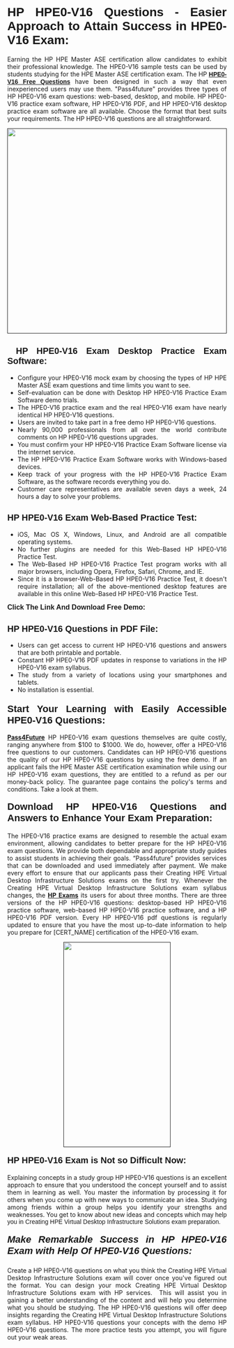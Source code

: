 <h1 style="text-align: justify;"><span style="font-family:Tahoma,Geneva,sans-serif;"><strong>HP HPE0-V16 Questions - Easier Approach to Attain Success in HPE0-V16 Exam:</strong></span></h1>

<p style="text-align: justify;">Earning the HP HPE Master ASE certification allow candidates to exhibit their professional knowledge. The HPE0-V16 sample tests can be used by students studying for the HPE Master ASE certification exam. The HP <a href="" target="_blank"><span style="font-family:Tahoma,Geneva,sans-serif;"><strong>HPE0-V16 Free Questions</strong></span></a> have been designed in such a way that even inexperienced users may use them. "Pass4future" provides three types of HP HPE0-V16 exam questions: web-based, desktop, and mobile. HP HPE0-V16 practice exam software, HP HPE0-V16 PDF, and HP HPE0-V16 desktop practice exam software are all available. Choose the format that best suits your requirements. The HP HPE0-V16 questions are all straightforward.</p>

<p style="text-align: justify;"><a href="" target="_blank"><img alt="" src="https://lh3.googleusercontent.com/pw/AM-JKLU5_aushiRQbaoUdVonD_1om6esFnUm_j21jdeI1V3aesz_ETcO2Y8QVj0ZamD1vJ__MzXKNoh3XzzrDTXgudBuMwEatvdphNwcixeZDIncATvFdVanIchOfqVuIJHbWkG03KYMH2pwXnb7WaAnvI3g=w1366-h490-no?authuser=0" style="width: 100%; height: 470px;" /></a></p>

<h2 style="text-align: justify;"><strong><span style="font-family:Tahoma,Geneva,sans-serif;"><span style="font-size:20px;"> HP HPE0-V16 Exam Desktop Practice Exam Software:</span></span></strong></h2>

<ul>
	<li style="text-align: justify;">Configure your HPE0-V16 mock exam by choosing the types of HP HPE Master ASE exam questions and time limits you want to see.</li>
	<li style="text-align: justify;">Self-evaluation can be done with Desktop HP HPE0-V16 Practice Exam Software demo trials.</li>
	<li style="text-align: justify;">The HPE0-V16 practice exam and the real HPE0-V16 exam have nearly identical HP HPE0-V16 questions.</li>
	<li style="text-align: justify;">Users are invited to take part in a free demo HP HPE0-V16 questions.</li>
	<li style="text-align: justify;">Nearly 90,000 professionals from all over the world contribute comments on HP HPE0-V16 questions upgrades.</li>
	<li style="text-align: justify;">You must confirm your HP HPE0-V16 Practice Exam Software license via the internet service.</li>
	<li style="text-align: justify;">The HP HPE0-V16 Practice Exam Software works with Windows-based devices.</li>
	<li style="text-align: justify;">Keep track of your progress with the HP HPE0-V16 Practice Exam Software, as the software records everything you do.</li>
	<li style="text-align: justify;">Customer care representatives are available seven days a week, 24 hours a day to solve your problems.</li>
</ul>

<h2 style="text-align: justify;"><span style="font-family:Tahoma,Geneva,sans-serif;"><strong><span style="font-size:20px;">HP HPE0-V16 Exam Web-Based Practice Test:</span></strong></span></h2>

<ul>
	<li style="text-align: justify;">iOS, Mac OS X, Windows, Linux, and Android are all compatible operating systems.</li>
	<li style="text-align: justify;">No further plugins are needed for this Web-Based HP HPE0-V16 Practice Test.</li>
	<li style="text-align: justify;">The Web-Based HP HPE0-V16 Practice Test program works with all major browsers, including Opera, Firefox, Safari, Chrome, and IE.</li>
	<li style="text-align: justify;">Since it is a browser-Web-Based HP HPE0-V16 Practice Test, it doesn't require installation; all of the above-mentioned desktop features are available in this online Web-Based HP HPE0-V16 Practice Test.</li>
</ul>

<p style="text-align: justify;"><span style="font-family:Tahoma,Geneva,sans-serif;"><span style="font-size:16px;"><strong>Click The Link And Download Free Demo:</strong></span></span> <a href="" target="_blank"><span style="font-family:Tahoma,Geneva,sans-serif;"><span style="font-size:16px;"><strong></strong></span></span></a></p>

<h2 style="text-align: justify;"><strong><span style="font-family:Tahoma,Geneva,sans-serif;"><span style="font-size:20px;">HP HPE0-V16 Questions in PDF File:</span></span></strong></h2>

<ul>
	<li style="text-align: justify;">Users can get access to current HP HPE0-V16 questions and answers that are both printable and portable.</li>
	<li style="text-align: justify;">Constant HP HPE0-V16 PDF updates in response to variations in the HP HPE0-V16 exam syllabus.</li>
	<li style="text-align: justify;">The study from a variety of locations using your smartphones and tablets.</li>
	<li style="text-align: justify;">No installation is essential.</li>
</ul>

<h3 style="text-align: justify;"><span style="font-family:Tahoma,Geneva,sans-serif;"><strong><span style="font-size:22px;">Start Your Learning with Easily Accessible HPE0-V16 Questions:</span></strong></span></h3>

<p style="text-align: justify;"><strong><a href="https://www.pass4future.com/" target="_blank">Pass4Future</a></strong> HP HPE0-V16 exam questions themselves are quite costly, ranging anywhere from $100 to $1000. We do, however, offer a HPE0-V16 free questions to our customers. Candidates can HP HPE0-V16 questions the quality of our HP HPE0-V16 questions by using the free demo. If an applicant fails the HPE Master ASE certification examination while using our HP HPE0-V16 exam questions, they are entitled to a refund as per our money-back policy. The guarantee page contains the policy's terms and conditions. Take a look at them.</p>

<h4 style="text-align: justify;"><strong><span style="font-family:Tahoma,Geneva,sans-serif;"><span style="font-size:22px;">Download HP HPE0-V16 Questions and Answers to Enhance Your Exam Preparation:</span></span></strong></h4>

<p style="text-align: justify;">The HPE0-V16 practice exams are designed to resemble the actual exam environment, allowing candidates to better prepare for the HP HPE0-V16 exam questions. We provide both dependable and appropriate study guides to assist students in achieving their goals. “Pass4future” provides services that can be downloaded and used immediately after payment. We make every effort to ensure that our applicants pass their Creating HPE Virtual Desktop Infrastructure Solutions exams on the first try. Whenever the Creating HPE Virtual Desktop Infrastructure Solutions exam syllabus changes, the <strong><a href="" target="_blank">HP Exams</a></strong> its users for about three months. There are three versions of the HP HPE0-V16 questions: desktop-based HP HPE0-V16 practice software, web-based HP HPE0-V16 practice software, and a HP HPE0-V16 PDF version. Every HP HPE0-V16 pdf questions is regularly updated to ensure that you have the most up-to-date information to help you prepare for [CERT_NAME] certification of the HPE0-V16 exam.</p>

<p style="text-align: center;"><a href="" target="_blank"><img alt="" src="https://lh3.googleusercontent.com/pw/AM-JKLV3yUm3jiqqIo1xIsj1VJ_UeysYexQY-pRYO0rIFl3vg11QZioN-gzffpw2AfKqFynWuvoXOreWrWS0swpr4xmOSWfwII2jvatteuqrfxiWGFBSHPiZUCoi33jqeymK5dmu-0enyX6tayRCAMHw05jv=s617-no?authuser=0" style="width: 70%; height: 470px;" /></a></p>

<h4 style="text-align: justify;"><strong><span style="font-family:Tahoma,Geneva,sans-serif;"><span style="font-size:20px;">HP HPE0-V16 Exam is Not so Difficult Now:</span></span></strong></h4>

<p style="text-align: justify;">Explaining concepts in a study group HP HPE0-V16 questions is an excellent approach to ensure that you understood the concept yourself and to assist them in learning as well. You master the information by processing it for others when you come up with new ways to communicate an idea. Studying among friends within a group helps you identify your strengths and weaknesses. You get to know about new ideas and concepts <span style="font-family:Tahoma,Geneva,sans-serif;">which may help you in Creating HPE Virtual Desktop Infrastructure Solutions exam preparation.</span></p>

<h5 style="text-align: justify;"><span style="font-family:Tahoma,Geneva,sans-serif;"><span style="font-size:22px;"><strong>Make Remarkable Success in HP HPE0-V16 Exam with Help Of HPE0-V16 Questions:</strong></span></span></h5>

<p style="text-align: justify;">Create a HP HPE0-V16 questions on what you think the Creating HPE Virtual Desktop Infrastructure Solutions exam will cover once you've figured out the format. You can design your mock Creating HPE Virtual Desktop Infrastructure Solutions exam with HP services.  This will assist you in gaining a better understanding of the content and will help you determine what you should be studying. The HP HPE0-V16 questions will offer deep insights regarding the Creating HPE Virtual Desktop Infrastructure Solutions exam syllabus. HP HPE0-V16 questions your concepts with the demo HP HPE0-V16 questions. The more practice tests you attempt, you will figure out your weak areas.</p>
